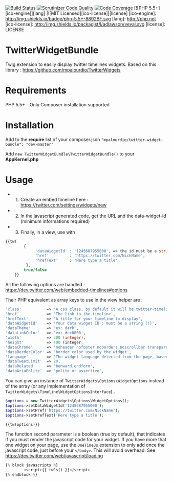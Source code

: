 [![Build Status](https://travis-ci.org/mpalourdio/TwitterWidgetBundle.svg?branch=master)](https://travis-ci.org/mpalourdio/TwitterWidgetBundle)
[![Scrutinizer Code Quality](https://scrutinizer-ci.com/g/mpalourdio/TwitterWidgetBundle/badges/quality-score.png?b=master)](https://scrutinizer-ci.com/g/mpalourdio/TwitterWidgetBundle/?branch=master)
[![Code Coverage](https://scrutinizer-ci.com/g/mpalourdio/TwitterWidgetBundle/badges/coverage.png?b=master)](https://scrutinizer-ci.com/g/mpalourdio/TwitterWidgetBundle/?branch=master)
[![PHP 5.5+][ico-engine]][lang]
[![MIT Licensed][ico-license]][license]
[ico-engine]: http://img.shields.io/badge/php-5.5+-8892BF.svg
[lang]: http://php.net
[ico-license]: http://img.shields.io/packagist/l/adlawson/veval.svg
[license]: LICENSE

TwitterWidgetBundle
===================
Twig extension to easily display twitter timelines widgets. Based on this library : https://github.com/mpalourdio/TwitterWidgets

Requirements
============
PHP 5.5+ - Only Composer installation supported

Installation
============
Add to the **require** list of your composer.json
```"mpalourdio/twitter-widget-bundle": "dev-master"```

Add ```new TwitterWidgetBundle\TwitterWidgetBundle()``` to your **AppKernel.php**

Usage
=====
- 1) Create an embed timeline here : https://twitter.com/settings/widgets/new
- 2) In the javascript generated code, get the URL and the data-widget-id (minimum informations required)
- 3) Finally, in a view, use with 

```php
{{tw(
        {
             'dataWidgetId' : '1245687955000', => the id must be a string (quotes), because of long integer converted to float
             'href'         : 'https://twitter.com/NickName',
             'hrefText'     : 'Here type a title'
         },
        true/false
    }}
```

All the following options are handled : https://dev.twitter.com/web/embedded-timelines#options

Their PHP equivalent as array keys to use in the view helper are  :

```php
'class'           => 'A css class, by default it will be twitter-timeline',
'href'            => 'The link to the timeline',
'hrefText'        => 'A title for your timeline to display',
'dataWidgetId'    => 'Your data widget ID : must be a string (!)',
'dataTheme'       => 'ex: dark',
'dataLinkColor'   => 'ex: #cc0000',
'width'           => 300 (integer),
'height'          => 400 (integer,
'dataChrome'      => 'noheader nofooter noborders noscrollbar transparent', => a string with options separated by a single space
'dataBorderColor' => 'border color used by the widget',
'language'        => 'The widget language detected from the page, based on the HTML lang attribute of your content. You can also set the HTML lang attribute on the embed code itself.',
'dataTweetLimit'  => 20,
'dataRelated'     => 'benward,endform',
'dataAriaPolite'  => 'polite or assertive',
```

You can give an instance of ```TwitterWidgets\Options\WidgetOptions``` instead of the array (or any implementation of ```TwitterWidgets\Timeline\WidgetOptionsInterface```)..

```php
$options = new TwitterWidgets\Options\WidgetOptions();
$options->setDataWidgetId('1245687955000');
$options->setHref('https://twitter.com/NickName');
$options->setHrefText('Here type a title');

{{tw(options)}}
```

The function second parameter is a boolean (true by default), that indicates if you must render the javascript code for your widget. If you have more that one widget on your page,
use the ```OneTimeJs``` extension to only add once the javascript code, just before your ```</body>```. This will avoid overhead. See https://dev.twitter.com/web/javascript/loading

```php
{% block javascripts %}
        <script>{{ twJs() }}</script>
{% endblock %}
```
